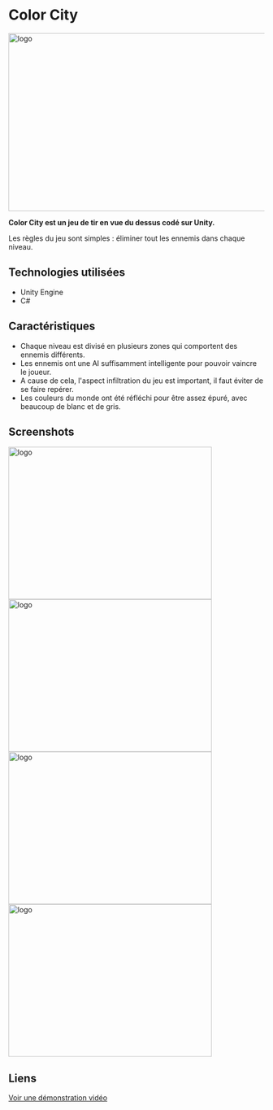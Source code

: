 # Color City

<img class="img-fluid" src="https://helisoya.github.io/Portfolio/assets/img/portfolio/CC.png" alt="logo" height=350 width=600>

**Color City est un jeu de tir en vue du dessus codé sur Unity.**

Les règles du jeu sont simples : éliminer tout les ennemis dans chaque niveau.

## Technologies utilisées
- Unity Engine
- C#

## Caractéristiques
- Chaque niveau est divisé en plusieurs zones qui comportent des ennemis différents.
- Les ennemis ont une AI suffisamment intelligente pour pouvoir vaincre le joueur.
- A cause de cela, l'aspect infiltration du jeu est important, il faut éviter de se faire repérer.
- Les couleurs du monde ont été réfléchi pour être assez épuré, avec beaucoup de blanc et de gris. 

## Screenshots

<div>
<img class="img-fluid" src="https://helisoya.github.io/Portfolio/assets/img/screenshots/ColorCity/1.png" alt="logo" height=300 width=400>
<img class="img-fluid" src="https://helisoya.github.io/Portfolio/assets/img/screenshots/ColorCity/2.png" alt="logo" height=300 width=400>
<img class="img-fluid" src="https://helisoya.github.io/Portfolio/assets/img/screenshots/ColorCity/3.png" alt="logo" height=300 width=400>
<img class="img-fluid" src="https://helisoya.github.io/Portfolio/assets/img/screenshots/ColorCity/4.png" alt="logo" height=300 width=400>
</div>


## Liens
<a class="btn btn-primary" href="https://helisoya.github.io/Portfolio/assets/video/CC.mp4">Voir une démonstration vidéo</a>

